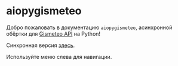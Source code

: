 # aiopygismeteo

Добро пожаловать в документацию `aiopygismeteo`, асинхронной обёртки для [Gismeteo API](https://gismeteo.ru/api/) на Python!

Синхронная версия [здесь](https://github.com/monosans/pygismeteo).

Используйте меню слева для навигации.
